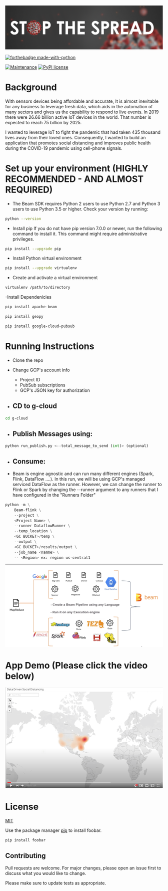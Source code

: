 ![stop coivd](images/Stop.png)

[![forthebadge made-with-python](http://ForTheBadge.com/images/badges/made-with-python.svg)](https://www.python.org/)

[![Maintenance](https://img.shields.io/badge/Maintained%3F-yes-green.svg)](https://GitHub.com/Naereen/StrapDown.js/graphs/commit-activity) [![PyPI license](https://img.shields.io/pypi/l/ansicolortags.svg)](https://pypi.python.org/pypi/ansicolortags/)



# Background

With sensors devices being affordable and accurate, It is almost inevitable for any business to leverage fresh data, which aids in the automation of many sectors and gives us the capability to respond to live events. In 2019 there were 26.66 billion active IoT devices in the world. That number is expected to reach 75 billion by 2025.

I wanted to leverage IoT to fight the pandemic that had taken 435 thousand lives away from their loved ones. Consequently, I wanted to build an application that promotes social distancing and improves public health during the COVID-19 pandemic using cell-phone signals. 


# Set up your environment (HIGHLY RECOMMENDED - AND ALMOST REQUIRED)
- The Beam SDK requires Python 2 users to use Python 2.7 and Python 3 users to use Python 3.5 or higher. Check your version by running:
```bash
python --version
```

- Install pip
If you do not have pip version 7.0.0 or newer, run the following command to install it. This command might require administrative privileges.
```bash
pip install --upgrade pip
```

- Install Python virtual environment 
```bash
pip install --upgrade virtualenv
```
- Create and activate a virtual environment
```bash
virtualenv /path/to/directory
```
-Install Dependenicies
```bash
pip install apache-beam
```
```bash
pip install geopy
```
```bash
pip install google-cloud-pubsub
```





# Running Instructions
- Clone the repo
- Change GCP's account info
    - Project ID
    - PubSub subscriptions
    - GCP's JSON key for authorization

- ## CD to g-cloud
```bash 
cd g-cloud
``` 

- ## Publish Messages using:
```python 
python run_publish.py <--total_message_to_send (int)> (optional)
``` 

- ## Consume:
- Beam is engine agnostic and can run many different engines (Spark, Flink, DataFlow ....). In this run, we will be using GCP's managed serviced DataFlow as the runner. However, we can change the runner to Flink or Spark by changing the --runner argument to any runners that I have configured in the "Runners Folder"
```python 
python -m \
    Beam-flink \
    --project \
    <Project Name> \
    --runner DataflowRunner \
    --temp_location \
    <GC BUCKET>/temp \
    --output \
    <GC BUCKET>/results/output \
    --job_name <namme> \
    -- <Region> ex: region us-central1
``` 

![unified](images/agnostic.png)


# App Demo (Please click the video below)
[![Watch the video](images/youtube.png)](https://www.youtube.com/watch?v=_C6mzchTkE8&feature=emb_title)


# License
[MIT](https://choosealicense.com/licenses/mit/)




Use the package manager [pip](https://pip.pypa.io/en/stable/) to install foobar.

```bash
pip install foobar
```


## Contributing
Pull requests are welcome. For major changes, please open an issue first to discuss what you would like to change.

Please make sure to update tests as appropriate.
